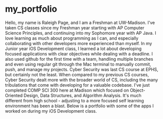 # my_portfolio
Hello, my name is Raleigh Page, and I am a Freshman at UW-Madison. 
I've taken CS classes since my Freshman year starting with AP Computer Science Principles, and continuing into my Sophomore year with AP Java. I love learning as much about programming as I can, and especially collaborating with other developers more experienced than myself. In my Junior year iOS Development class, I learned a lot about developing focused applications with clear objectives while dealing with a deadline. I also used github for the first time with a team, handling multiple branches and even using regular git through the Mac terminal to manually commit, push, and manage my projects. Cyber Security was last CS course at EPHS, but certainly not the least. When compared to my previous CS courses, Cyber Security dealt more with the broader world of CS, including the many tribulations that come with developing for a valuable codebase. 
I've just completed COMP SCI 300 here at Madison which focused on Object-Oriented Design, Data Structures, and Algorithm Analysis. It's much different from high school - adjusting to a more focused self learning environment has been a blast.
Below is a portfolio with some of the apps I worked on during my iOS Development class.
